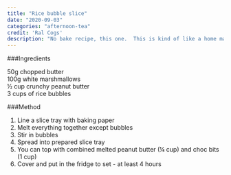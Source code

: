 ```yaml
---
title: "Rice bubble slice"
date: "2020-09-03"
categories: "afternoon-tea"
credit: 'Ral Cogs'
description: "No bake recipe, this one.  This is kind of like a home made Kellogs ad; sorry about that."
---
```

###Ingredients

50g chopped butter  
100g white marshmallows  
½ cup crunchy peanut butter  
3 cups of rice bubbles  

###Method
1. Line a slice tray with baking paper
2. Melt everything together except bubbles
3. Stir in bubbles
4. Spread into prepared slice tray
5. You can top with combined melted peanut butter (¼ cup) and choc bits (1 cup)
6. Cover and put in the fridge to set - at least 4 hours

